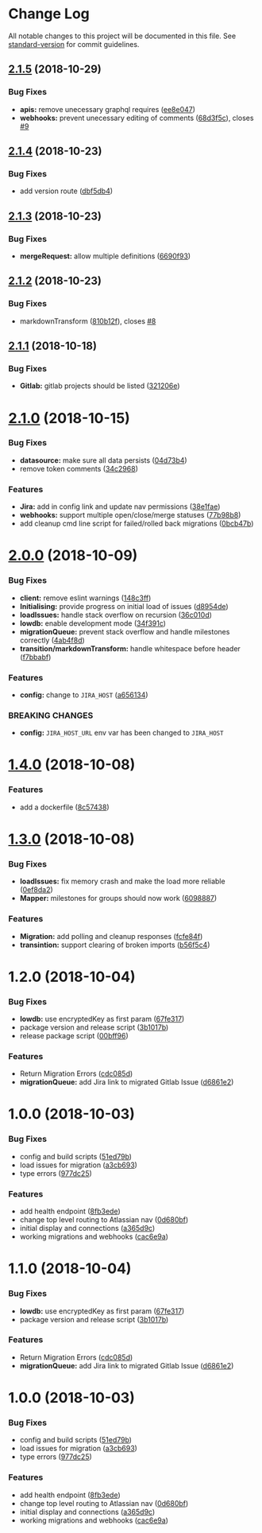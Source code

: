 # Change Log

All notable changes to this project will be documented in this file. See [standard-version](https://github.com/conventional-changelog/standard-version) for commit guidelines.

<a name="2.1.5"></a>
## [2.1.5](https://github.com/SimeonC/jira-gitlab-seneschal/compare/v2.1.4...v2.1.5) (2018-10-29)


### Bug Fixes

* **apis:** remove unecessary graphql requires ([ee8e047](https://github.com/SimeonC/jira-gitlab-seneschal/commit/ee8e047))
* **webhooks:** prevent unecessary editing of comments ([68d3f5c](https://github.com/SimeonC/jira-gitlab-seneschal/commit/68d3f5c)), closes [#9](https://github.com/SimeonC/jira-gitlab-seneschal/issues/9)



<a name="2.1.4"></a>
## [2.1.4](https://github.com/SimeonC/jira-gitlab-seneschal/compare/v2.1.3...v2.1.4) (2018-10-23)


### Bug Fixes

* add version route ([dbf5db4](https://github.com/SimeonC/jira-gitlab-seneschal/commit/dbf5db4))



<a name="2.1.3"></a>
## [2.1.3](https://github.com/SimeonC/jira-gitlab-seneschal/compare/v2.1.2...v2.1.3) (2018-10-23)


### Bug Fixes

* **mergeRequest:** allow multiple definitions ([6690f93](https://github.com/SimeonC/jira-gitlab-seneschal/commit/6690f93))



<a name="2.1.2"></a>
## [2.1.2](https://github.com/SimeonC/jira-gitlab-seneschal/compare/v2.1.1...v2.1.2) (2018-10-23)


### Bug Fixes

* markdownTransform ([810b12f](https://github.com/SimeonC/jira-gitlab-seneschal/commit/810b12f)), closes [#8](https://github.com/SimeonC/jira-gitlab-seneschal/issues/8)



<a name="2.1.1"></a>
## [2.1.1](https://github.com/SimeonC/jira-gitlab-seneschal/compare/v2.1.0...v2.1.1) (2018-10-18)


### Bug Fixes

* **Gitlab:** gitlab projects should be listed ([321206e](https://github.com/SimeonC/jira-gitlab-seneschal/commit/321206e))



<a name="2.1.0"></a>
# [2.1.0](https://github.com/SimeonC/jira-gitlab-seneschal/compare/v2.0.0...v2.1.0) (2018-10-15)


### Bug Fixes

* **datasource:** make sure all data persists ([04d73b4](https://github.com/SimeonC/jira-gitlab-seneschal/commit/04d73b4))
* remove token comments ([34c2968](https://github.com/SimeonC/jira-gitlab-seneschal/commit/34c2968))


### Features

* **Jira:** add in config link and update nav permissions ([38e1fae](https://github.com/SimeonC/jira-gitlab-seneschal/commit/38e1fae))
* **webhooks:** support multiple open/close/merge statuses ([77b98b8](https://github.com/SimeonC/jira-gitlab-seneschal/commit/77b98b8))
* add cleanup cmd line script for failed/rolled back migrations ([0bcb47b](https://github.com/SimeonC/jira-gitlab-seneschal/commit/0bcb47b))



<a name="2.0.0"></a>
# [2.0.0](https://github.com/SimeonC/jira-gitlab-seneschal/compare/v1.4.0...v2.0.0) (2018-10-09)


### Bug Fixes

* **client:** remove eslint warnings ([148c3ff](https://github.com/SimeonC/jira-gitlab-seneschal/commit/148c3ff))
* **Initialising:** provide progress on initial load of issues ([d8954de](https://github.com/SimeonC/jira-gitlab-seneschal/commit/d8954de))
* **loadIssues:** handle stack overflow on recursion ([36c010d](https://github.com/SimeonC/jira-gitlab-seneschal/commit/36c010d))
* **lowdb:** enable development mode ([34f391c](https://github.com/SimeonC/jira-gitlab-seneschal/commit/34f391c))
* **migrationQueue:** prevent stack overflow and handle milestones correctly ([4ab4f8d](https://github.com/SimeonC/jira-gitlab-seneschal/commit/4ab4f8d))
* **transition/markdownTransform:** handle whitespace before header ([f7bbabf](https://github.com/SimeonC/jira-gitlab-seneschal/commit/f7bbabf))


### Features

* **config:** change to `JIRA_HOST` ([a656134](https://github.com/SimeonC/jira-gitlab-seneschal/commit/a656134))


### BREAKING CHANGES

* **config:** `JIRA_HOST_URL` env var has been changed to `JIRA_HOST`



<a name="1.4.0"></a>
# [1.4.0](https://github.com/SimeonC/jira-gitlab-seneschal/compare/v1.3.0...v1.4.0) (2018-10-08)


### Features

* add a dockerfile ([8c57438](https://github.com/SimeonC/jira-gitlab-seneschal/commit/8c57438))



<a name="1.3.0"></a>
# [1.3.0](https://github.com/SimeonC/jira-gitlab-seneschal/compare/v1.2.0...v1.3.0) (2018-10-08)


### Bug Fixes

* **loadIssues:** fix memory crash and make the load more reliable ([0ef8da2](https://github.com/SimeonC/jira-gitlab-seneschal/commit/0ef8da2))
* **Mapper:** milestones for groups should now work ([6098887](https://github.com/SimeonC/jira-gitlab-seneschal/commit/6098887))


### Features

* **Migration:** add polling and cleanup responses ([fcfe84f](https://github.com/SimeonC/jira-gitlab-seneschal/commit/fcfe84f))
* **transintion:** support clearing of broken imports ([b56f5c4](https://github.com/SimeonC/jira-gitlab-seneschal/commit/b56f5c4))



<a name="1.2.0"></a>
# 1.2.0 (2018-10-04)


### Bug Fixes

* **lowdb:** use encryptedKey as first param ([67fe317](https://github.com/SimeonC/jira-gitlab-seneschal/commit/67fe317))
* package version and release script ([3b1017b](https://github.com/SimeonC/jira-gitlab-seneschal/commit/3b1017b))
* release package script ([00bff96](https://github.com/SimeonC/jira-gitlab-seneschal/commit/00bff96))


### Features

* Return Migration Errors ([cdc085d](https://github.com/SimeonC/jira-gitlab-seneschal/commit/cdc085d))
* **migrationQueue:** add Jira link to migrated Gitlab Issue ([d6861e2](https://github.com/SimeonC/jira-gitlab-seneschal/commit/d6861e2))



<a name="1.0.0"></a>
# 1.0.0 (2018-10-03)


### Bug Fixes

* config and build scripts ([51ed79b](https://github.com/SimeonC/jira-gitlab-seneschal/commit/51ed79b))
* load issues for migration ([a3cb693](https://github.com/SimeonC/jira-gitlab-seneschal/commit/a3cb693))
* type errors ([977dc25](https://github.com/SimeonC/jira-gitlab-seneschal/commit/977dc25))


### Features

* add health endpoint ([8fb3ede](https://github.com/SimeonC/jira-gitlab-seneschal/commit/8fb3ede))
* change top level routing to Atlassian nav ([0d680bf](https://github.com/SimeonC/jira-gitlab-seneschal/commit/0d680bf))
* initial display and connections ([a365d9c](https://github.com/SimeonC/jira-gitlab-seneschal/commit/a365d9c))
* working migrations and webhooks ([cac6e9a](https://github.com/SimeonC/jira-gitlab-seneschal/commit/cac6e9a))



<a name="1.1.0"></a>
# 1.1.0 (2018-10-04)


### Bug Fixes

* **lowdb:** use encryptedKey as first param ([67fe317](https://github.com/SimeonC/jira-gitlab-seneschal/commit/67fe317))
* package version and release script ([3b1017b](https://github.com/SimeonC/jira-gitlab-seneschal/commit/3b1017b))


### Features

* Return Migration Errors ([cdc085d](https://github.com/SimeonC/jira-gitlab-seneschal/commit/cdc085d))
* **migrationQueue:** add Jira link to migrated Gitlab Issue ([d6861e2](https://github.com/SimeonC/jira-gitlab-seneschal/commit/d6861e2))



<a name="1.0.0"></a>
# 1.0.0 (2018-10-03)


### Bug Fixes

* config and build scripts ([51ed79b](https://github.com/SimeonC/jira-gitlab-seneschal/commit/51ed79b))
* load issues for migration ([a3cb693](https://github.com/SimeonC/jira-gitlab-seneschal/commit/a3cb693))
* type errors ([977dc25](https://github.com/SimeonC/jira-gitlab-seneschal/commit/977dc25))


### Features

* add health endpoint ([8fb3ede](https://github.com/SimeonC/jira-gitlab-seneschal/commit/8fb3ede))
* change top level routing to Atlassian nav ([0d680bf](https://github.com/SimeonC/jira-gitlab-seneschal/commit/0d680bf))
* initial display and connections ([a365d9c](https://github.com/SimeonC/jira-gitlab-seneschal/commit/a365d9c))
* working migrations and webhooks ([cac6e9a](https://github.com/SimeonC/jira-gitlab-seneschal/commit/cac6e9a))
